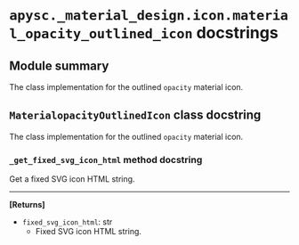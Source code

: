 # `apysc._material_design.icon.material_opacity_outlined_icon` docstrings

## Module summary

The class implementation for the outlined `opacity` material icon.

## `MaterialopacityOutlinedIcon` class docstring

The class implementation for the outlined `opacity` material icon.

### `_get_fixed_svg_icon_html` method docstring

Get a fixed SVG icon HTML string.<hr>

**[Returns]**

- `fixed_svg_icon_html`: str
  - Fixed SVG icon HTML string.
